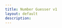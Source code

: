 ```yaml
---
title: Number Guesser v1
layout: default
description: 
---
```


<html>
  <head>
    <title>Guess the Number</title>
    <style>
      // Define variables for colors
      $primary-color: #0074D9;
      $secondary-color: #FF851B;
      $text-color: #333;
      
      // Use variables to style elements
      body {
        background-color: $secondary-color;
        color: $text-color;
        font-family: sans-serif;
      }
      
      h1 {
        color: $primary-color;
        font-size: 3rem;
        text-align: center;
        margin-top: 2rem;
      }
      
      p {
        margin: 1rem 0;
      }
      
      input[type="text"] {
        padding: 0.5rem;
        border: none;
        border-radius: 0.25rem;
        font-size: 1.2rem;
        width: 100%;
        max-width: 20rem;
        margin-bottom: 1rem;
      }
      
      button {
        background-color: $primary-color;
        color: #fff;
        border: none;
        border-radius: 0.25rem;
        padding: 0.5rem 1rem;
        font-size: 1.2rem;
        cursor: pointer;
      }
      
      button:hover {
        background-color: darken($primary-color, 10%);
      }
      
      #result {
        font-size: 1.2rem;
        font-weight: bold;
        text-align: center;
        margin-top: 2rem;
      }
      
      .home-button {
        position: absolute;
        top: 1rem;
        right: 1rem;
      }
    </style>
  </head>
  <body>
    <a href="https://anicricket.github.io/tmv4/" class="home-button">Home</a>
    <h1>Guess the Number</h1>
    <p>Try to guess the number between 1 and 100.</p>
    <input type="text" id="guess" placeholder="Enter your guess">
    <button onclick="checkGuess()">Submit</button>
    <p id="result"></p>

    <script>
      // Generate a random number between 1 and 100
      const randomNumber = Math.floor(Math.random() * 100) + 1;
      let attempts = 0;

      function checkGuess() {
        // Get the user's guess
        const guess = parseInt(document.getElementById("guess").value);

        // Increase the number of attempts
        attempts++;

        // Check if the guess is correct
        if (guess === randomNumber) {
          document.getElementById("result").innerHTML = `Congratulations! You guessed the number in ${attempts} attempts.`;
        } else if (guess < randomNumber) {
          document.getElementById("result").innerHTML = "Too low. Guess again.";
        } else {
          document.getElementById("result").innerHTML = "Too high. Guess again.";
        }
      }
    </script>
  </body>
</html>
